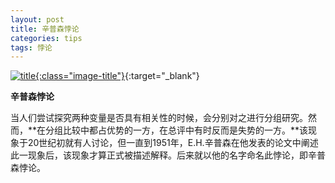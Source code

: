 ```yaml
---
layout: post
title: 辛普森悖论
categories: tips 
tags: 悖论
---
```


[![title](https://image.sideproject.cn/titlex/titlex_111.jpg){:class="image-title"}](https://image.sideproject.cn/titlex/titlex_111.jpg){:target="_blank"}

**辛普森悖论**

当人们尝试探究两种变量是否具有相关性的时候，会分别对之进行分组研究。然而，**在分组比较中都占优势的一方，在总评中有时反而是失势的一方。**该现象于20世纪初就有人讨论，但一直到1951年，E.H.辛普森在他发表的论文中阐述此一现象后，该现象才算正式被描述解释。后来就以他的名字命名此悖论，即辛普森悖论。



